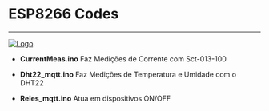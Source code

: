 # ESP8266 Codes
-------------------

[![Logo](https://raw.githubusercontent.com/edgarreis/senseiot/master/sense2.0/ESP8266/esp8266.png)](https://github.com/Garagem-Hacker/senseiot/).



* **CurrentMeas.ino** Faz Medições de Corrente com Sct-013-100 

* **Dht22_mqtt.ino** Faz Medições de Temperatura e Umidade com o DHT22

* **Reles_mqtt.ino** Atua em dispositivos ON/OFF
